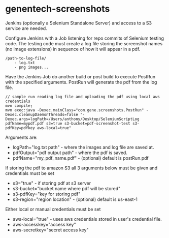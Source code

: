 # genentech-screenshots

Jenkins (optionally a Selenium Standalone Server) and access to a S3 service are needed.

Configure Jenkins with a Job listening for repo commits of Selenium testing code. The testing code must create a log file storing the screenshot names (no image extensions) in sequence of how it will appear in a pdf.

```
/path-to-log-file/
    - log.txt
    - png images...
```
    
Have the Jenkins Job do another build or post build to execute PostRun with the specified arguments. PostRun will generate the pdf from the log file.

```
// sample run reading log file and uploading the pdf using local aws credentials
mvn compile;
mvn exec:java -Dexec.mainClass="com.gene.screenshots.PostRun" -Dexec.cleanupDaemonThreads=false "-Dexec.args=logPath=/Users/anthony/Desktop/SeleniumScriptLog pdfName=mypdf.pdf s3=true s3-bucket=pdf-screenshot-test s3-pdfKey=pdfkey aws-local=true"
```

Arguments are:

- logPath="log.txt path" - where the images and log file are saved at.
- pdfOutput="pdf output path" - where the pdf is saved.
- pdfName="my_pdf_name.pdf" - (optional) default is postRun.pdf

If storing the pdf to amazon S3 all 3 arguments below must be given and credentials must be set
- s3="true" - if storing pdf at s3 server
- s3-bucket="bucket name where pdf will be stored"
- s3-pdfKey="key for storing pdf"
- s3-region="region location" - (optional) default is us-east-1

Either local or manual credentials must be set
- aws-local="true" - uses aws credentials stored in user's credential file.
- aws-accesskey="access key"
- aws-secretkey="secret access key"

